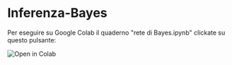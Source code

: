 # Inferenza-Bayes

Per eseguire su Google Colab il quaderno "rete di Bayes.ipynb" clickate su questo pulsante:

<a href="https://colab.research.google.com/github/capitanio/Inferenza-Bayes/blob/main/rete di bayes.ipynb"><img align="left" src="https://colab.research.google.com/assets/colab-badge.svg" alt="Open in Colab" title="Open and Execute in Google Colaboratory"></a>

